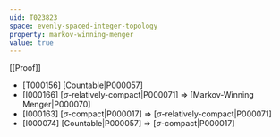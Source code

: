 ```yaml
---
uid: T023823
space: evenly-spaced-integer-topology
property: markov-winning-menger
value: true
---
```

[[Proof]]

* [T000156] [Countable|P000057]
* [I000166] [$\sigma$-relatively-compact|P000071] => [Markov-Winning Menger|P000070]
* [I000163] [$\sigma$-compact|P000017] => [$\sigma$-relatively-compact|P000071]
* [I000074] [Countable|P000057] => [$\sigma$-compact|P000017]

